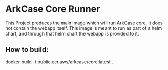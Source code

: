 # ArkCase Core Runner
This Project produces the main image which will run ArkCase core. It does not contain the webapp itself. This image is meant to run as part of a helm chart, and through that helm chart the webapp is provided to it.

## How to build:

docker build -t public.ecr.aws/arkcase/core:latest .

